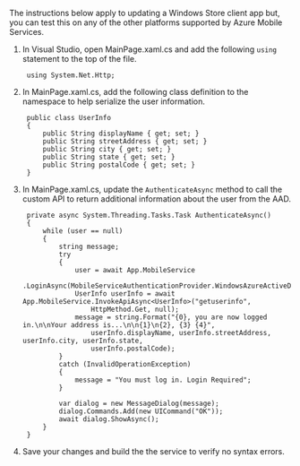 

The instructions below apply to updating a Windows Store client app but, you can test this on any of the other platforms supported by Azure Mobile Services. 


1. In Visual Studio, open MainPage.xaml.cs and add the following `using` statement to the top of the file.
 
        using System.Net.Http;

2. In MainPage.xaml.cs, add the following class definition to the namespace to help serialize the user information.

        public class UserInfo
        {
            public String displayName { get; set; }
            public String streetAddress { get; set; }
            public String city { get; set; }
            public String state { get; set; }
            public String postalCode { get; set; }
        }


3. In MainPage.xaml.cs, update the `AuthenticateAsync` method to call the custom API to return additional information about the user from the AAD. 

        private async System.Threading.Tasks.Task AuthenticateAsync()
        {
            while (user == null)
            {
                string message;
                try
                {
                    user = await App.MobileService
                        .LoginAsync(MobileServiceAuthenticationProvider.WindowsAzureActiveDirectory);
                    UserInfo userInfo = await App.MobileService.InvokeApiAsync<UserInfo>("getuserinfo", 
                        HttpMethod.Get, null);
                    message = string.Format("{0}, you are now logged in.\n\nYour address is...\n\n{1}\n{2}, {3} {4}", 
                        userInfo.displayName, userInfo.streetAddress, userInfo.city, userInfo.state, 
                        userInfo.postalCode);
                }
                catch (InvalidOperationException)
                {
                    message = "You must log in. Login Required";
                }
                
                var dialog = new MessageDialog(message);
                dialog.Commands.Add(new UICommand("OK"));
                await dialog.ShowAsync();
            }
        }


4. Save your changes and build the the service to verify no syntax errors.  

<!--HONumber=27-->
